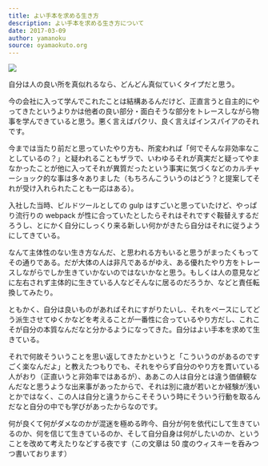 ```yaml
---
title: よい手本を求める生き方
description: よい手本を求める生き方について
date: 2017-03-09
author: yamanoku
source: oyamaokuto.org
---
```


![](https://i.gyazo.com/45f49f76855d41e548d3a16d0b92e98b.png)

自分は人の良い所を真似れるなら、どんどん真似ていくタイプだと思う。

今の会社に入って学んでこれたことは結構あるんだけど、正直言うと自主的にやってきたというよりかは他者の良い部分・面白そうな部分をトレースしながら物事を学んできていると思う。悪く言えばパクリ、良く言えばインスパイアのそれです。

今までは当たり前だと思っていたやり方も、所変われば「何でそんな非効率なことしているの？」と疑われることもザラで、いわゆるそれが真実だと疑ってやまなかったことが他に入ってそれが異質だったという事実に気づくなどのカルチャーショック的な事は多々ありました（もちろんこういうのはどう？と提案してそれが受け入れられたことも一応はある）。

入社した当時、ビルドツールとしての gulp はすごいと思っていたけど、やっぱり流行りの webpack が性に合っていたとしたらそれはそれですぐ鞍替えするだろうし、とにかく自分にしっくり来る新しい何かがきたら自分はそれに従うようにしてきている。

なんて主体性のない生き方なんだ、と思われる方もいると思うがまったくもってその通りである。だが大体の人は非凡であるがゆえ、ある優れたやり方をトレースしながらでしか生きていかないのではないかなと思う。もしくは人の意見などに左右されず主体的に生きている人などそんなに居るのだろうか、などと責任転換してみたり。

ともかく、自分は良いものがあればそれにすがりたいし、それをベースにしてどう派生させてゆくかなどを考えることが一番性に合っているやり方だし、これこそが自分の本質なんだなと分かるようになってきた。自分はよい手本を求めて生きている。

それで何故そういうことを思い返してきたかというと「こういうのがあるのですごく楽なんだよ」と教えたつもりでも、それをやらず自分のやり方を貫いている人がおり（正直いうと非効率ではあるが）、ああこの人は自分とは違う価値観なんだなと思うような出来事があったからで、それは別に歳が若いとか経験が浅いとかではなく、この人は自分と違うからこそそういう時にそういう行動を取るんだなと自分の中でも学びがあったからなのです。

何が良くて何がダメなのかが混迷を極める昨今、自分が何を依代にして生きているのか、何を信じて生きているのか、そして自分自身は何がしたいのか、ということを改めて考えたりなどする夜です（この文章は 50 度のウィスキーを呑みつつ書いております）
